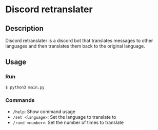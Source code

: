 # Discord retranslater

## Description

Discord retranslater is a discord bot that translates messages to other languages and then translates them back to the original language.

## Usage

### Run

```bash
$ python3 main.py
```

### Commands

- `/help`: Show command usage
- `/set <language>`: Set the language to translate to
- `/rund <number>`: Set the number of times to translate
